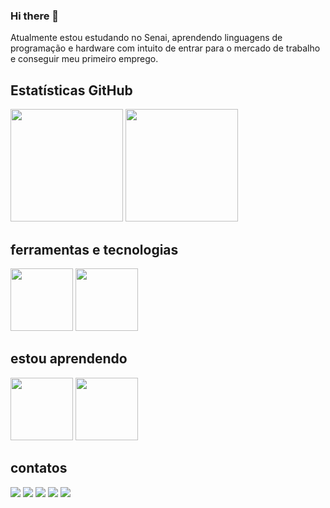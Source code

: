 ### Hi there 👋

<!--
**Nikolls06/Nikolls06** is a ✨ _special_ ✨ repository because its `README.md` (this file) appears on your GitHub profile.

Here are some ideas to get you started:

- 🔭 I’m currently working on ...
- 🌱 I’m currently learning ...
- 👯 I’m looking to collaborate on ...
- 🤔 I’m looking for help with ...
- 💬 Ask me about ...
- 📫 How to reach me: ...
- 😄 Pronouns: ...
- ⚡ Fun fact: ...
-->

Atualmente estou estudando no Senai,
aprendendo linguagens de programação e hardware
com intuito de entrar para o mercado de trabalho e conseguir meu primeiro emprego.

## Estatísticas GitHub

<div
  <a href="https://github.com/Nikolls06">
     <img height="180em" src="https://github-readme-stats.vercel.app/api/top-langs/?username=Nikolls06&layout=compact&langs_count=7&theme=dracula"/>
    <img height="180em" src="https://github-readme-stats.vercel.app/api?username=Nikolls06-aqui&show_icons=true&theme=dracula&include_all_commits=true&count_private=true"/> </div>

##  ferramentas  e tecnologias
<img src="https://cdn.jsdelivr.net/gh/devicons/devicon/icons/github/github-original.svg" width="100" height="100"/>
<img src="https://cdn.jsdelivr.net/gh/devicons/devicon/icons/vscode/vscode-original.svg"  width="100" height="100" />

## estou  aprendendo

<img src="https://cdn.jsdelivr.net/gh/devicons/devicon/icons/html5/html5-original-wordmark.svg" width="100" height="100"/>
<img src="https://cdn.jsdelivr.net/gh/devicons/devicon/icons/css3/css3-original-wordmark.svg" width="100" height="100"/>

## contatos
<div>
<a href="https://www.youtube.com/seu-canal-youtube-aqui" target="_blank"><img src="https://img.shields.io/badge/YouTube-FF0000?style=for-the-badge&logo=youtube&logoColor=white" target="_blank"></a>
<a href="https://instagram.com/seu-usuário-instagram-aqui" target="_blank"><img src="https://img.shields.io/badge/-Instagram-%23E4405F?style=for-the-badge&logo=instagram&logoColor=white" target="_blank"></a>
<a href="https://www.twitch.tv/seu-usuário-aqui" target="_blank"><img src="https://img.shields.io/badge/Twitch-9146FF?style=for-the-badge&logo=twitch&logoColor=white" target="_blank"></a>
<a href = "mailto:contato@seu-usuário-aqui"><img src="https://img.shields.io/badge/Gmail-D14836?style=for-the-badge&logo=gmail&logoColor=white" target="_blank"></a>
<a href="https://www.linkedin.com/in/seu-usuário-linkedln-aqui" target="_blank"><img src="https://img.shields.io/badge/-LinkedIn-%230077B5?style=for-the-badge&logo=linkedin&logoColor=white" target="_blank"></a>   
</div>


